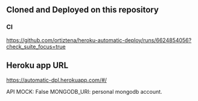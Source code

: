 ## Cloned and Deployed on this repository

### CI

https://github.com/ortiztena/heroku-automatic-deploy/runs/6624854056?check_suite_focus=true

## Heroku app URL

https://automatic-dpl.herokuapp.com/#/

API MOCK: False
MONGODB_URI: personal mongodb account.
